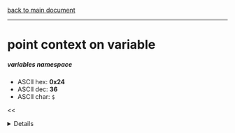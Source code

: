 [back to main document](../README.md)

---

# point context on variable
##### variables namespace
- ASCII hex: __0x24__
- ASCII dec: __36__
- ASCII char: `$`

<<<DETAILS>>>

---

<<<USAGE>>>

---

<<<EXAMPLELINKSECTION>>>

---

[back to main document](../README.md)

***PROJECT RATTISH `@` 2023***
